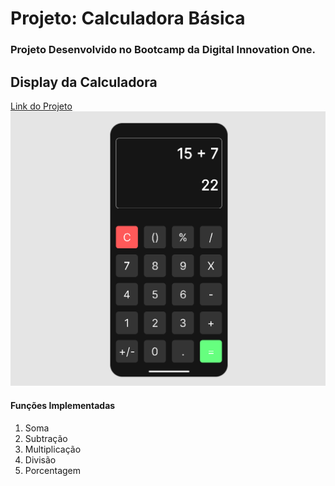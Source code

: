 # Projeto: Calculadora Básica

### Projeto Desenvolvido no Bootcamp da Digital Innovation One.

## Display da Calculadora
[Link do Projeto](https://devrsantos-project-calculator.netlify.app/)
![Display da Calculadora!](https://github.com/devrsantos/Projeto_Calculadora_Dio/blob/main/assets/img/Calculadora_DIo.png)

#### Funções Implementadas
1. Soma
2. Subtração
3. Multiplicação
4. Divisão
5. Porcentagem
